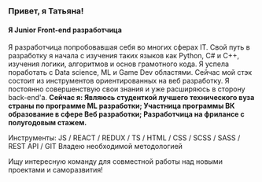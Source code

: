 ### Привет, я Татьяна!
#### Я Junior Front-end разработчица
Я разработчица попробовавшая себя во многих сферах IT. Свой путь в разработку я начала с изучения таких языков как Python, C# и C++, изучения логики, алгоритмов и основ грамотного кода. Я успела поработать с Data science, ML и Game Dev областями. Сейчас мой стэк состоит из инструментов ориентированных на веб разработку. Я постоянно совершенствую свои знания и уже расширяюсь в сторону back-end'а.
**Сейчас я:
Являюсь студенткой лучшего технического вуза страны по программе ML разработки;
Участница программы ВК образование в сфере Веб разработки;
Разработчица на фрилансе с полугодовым стажем.**

Инструменты: JS / REACT / REDUX / TS / HTML / CSS / SCSS / SASS / REST API / GIT
Владею необходимой методологией

Ищу интересную команду для совместной работы над новыми проектами и саморазвития!


